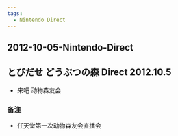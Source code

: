 ```yaml
---
tags:
  - Nintendo Direct
---
```


## 2012-10-05-Nintendo-Direct
とびだせ どうぶつの森 Direct 2012.10.5
----------------------------

*   来吧 动物森友会

### 备注

*   任天堂第一次动物森友会直播会
